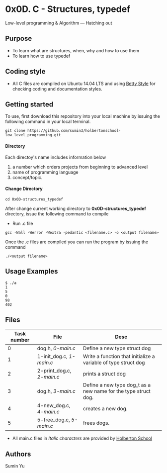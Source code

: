 # 0x0D. C - Structures, typedef
Low-level programming & Algorithm ― Hatching out

## Purpose
- To learn what are structures, when, why and how to use them
- To learn how to use typedef

## Coding style
- All C files are compiled on Ubuntu 14.04 LTS and using [Betty Style](https://\github.com/holbertonschool/Betty) for checking coding and documentation styles.

## Getting started
To use, first download  this repository into your local machine by issuing the following command in your local terminal. 
```
git clone https://github.com/sumin3/holbertonschool-low_level_programming.git
```
#### Directory
Each directoy's name includes information below
1. a number which orders projects from beginning to advanced level
2. name of programming language
3. concept/topic.
#### Change Directory
```
cd 0x0D-structures_typedef
```
After change current working directory to **0x0D-structures_typedef** directory, issue the following command to compile

* Run .c file
```
gcc -Wall -Werror -Wextra -pedantic <filename.c> -o <output filename>
```
Once the .c files are compiled you can run the program by issuing the command
```
./<output filename>
```

## Usage Examples
```
$ ./a 
1
5
0
98
402
```
## Files
Task number | File | Desc
---|--|---
0 | dog.h, *0-main.c* | Define a new type struct dog 
1 | 1-init_dog.c, *1-main.c* |Write a function that initialize a variable of type struct dog
2 | 2-print_dog.c, *2-main.c* |  prints a struct dog
3 | dog.h, *3-main.c* | Define a new type dog_t as a new name for the type struct dog.
4 | 4-new_dog.c, *4-main.c* | creates a new dog.
5 | 5-free_dog.c, *5-main.c* | frees dogs.

* All main.c files in *Italic characters* are provided by [Holberton School](https://www.holbertonschool.com/) 
## Authors
Sumin Yu